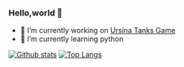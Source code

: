 ### Hello,world 👋

- 🔭 I’m currently working on [Ursina Tanks Game](https://github.com/Dimkarpenko/Tanks)
- 🌱 I’m currently learning python 

[![Github stats](https://github-readme-stats.vercel.app/api?username=Dimkarpenko&hide_border=true&count_private=true&show_icons=true&theme=vision-friendly-dark&include_all_commits=true)](https://github.com/anuraghazra/github-readme-stats)
[![Top Langs](https://github-readme-stats.vercel.app/api/top-langs/?username=Dimkarpenko&hide=smarty,java,actionscript&hide_border=true&theme=vision-friendly-dark&langs_count=10&layout=compact)](https://github.com/anuraghazra/github-readme-stats)
